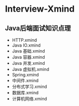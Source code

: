 # Interview-Xmind
## Java后端面试知识点理

- HTTP.xmind
- Java IO.xmind
- Java 基础.xmind
- Java 容器.xmind
- Java 并发.xmind
- Java 虚拟机.xmind
- Spring.xmind
- 中间件.xmind
- 分布式学习.xmind
- 数据库.xmind
- 计算机网络.xmind
